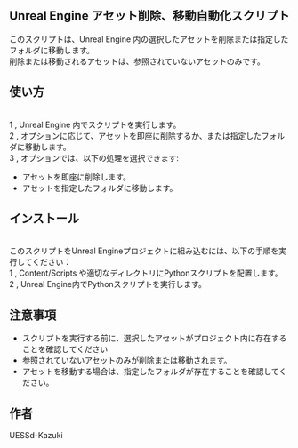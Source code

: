## Unreal Engine アセット削除、移動自動化スクリプト
このスクリプトは、Unreal Engine 内の選択したアセットを削除または指定したフォルダに移動します。
<br />削除または移動されるアセットは、参照されていないアセットのみです。

## 使い方
<br />1 , Unreal Engine 内でスクリプトを実行します。
<br />2 , オプションに応じて、アセットを即座に削除するか、または指定したフォルダに移動します。
<br />3 , オプションでは、以下の処理を選択できます:
-    アセットを即座に削除します。
-    アセットを指定したフォルダに移動します。

## インストール
<br />このスクリプトをUnreal Engineプロジェクトに組み込むには、以下の手順を実行してください：
<br />1 , Content/Scripts や適切なディレクトリにPythonスクリプトを配置します。
<br />2 , Unreal Engine内でPythonスクリプトを実行します。

## 注意事項
- スクリプトを実行する前に、選択したアセットがプロジェクト内に存在することを確認してください
- 参照されていないアセットのみが削除または移動されます。
- アセットを移動する場合は、指定したフォルダが存在することを確認してください。

## 作者
UESSd-Kazuki
